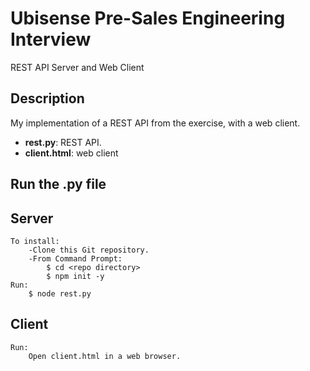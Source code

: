# Ubisense Pre-Sales Engineering Interview
REST API Server and Web Client

## Description

My implementation of a REST API from the exercise, with a web client.

- **rest.py**: REST API.
- **client.html**: web client

## Run the .py file

## Server
    To install:
        -Clone this Git repository.
        -From Command Prompt:  
            $ cd <repo directory>
            $ npm init -y
    Run:
        $ node rest.py

## Client
    Run:
        Open client.html in a web browser.
